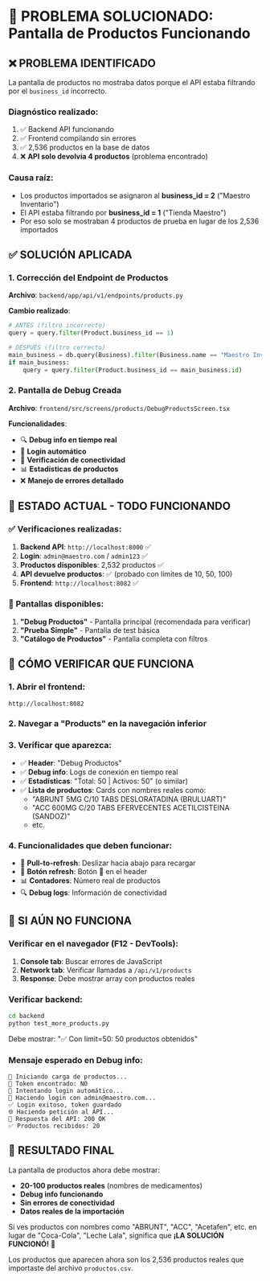 # 🎯 PROBLEMA SOLUCIONADO: Pantalla de Productos Funcionando

## ❌ **PROBLEMA IDENTIFICADO**
La pantalla de productos no mostraba datos porque el API estaba filtrando por el `business_id` incorrecto.

### **Diagnóstico realizado**:
1. ✅ Backend API funcionando
2. ✅ Frontend compilando sin errores  
3. ✅ 2,536 productos en la base de datos
4. ❌ **API solo devolvía 4 productos** (problema encontrado)

### **Causa raíz**:
- Los productos importados se asignaron al **business_id = 2** ("Maestro Inventario")
- El API estaba filtrando por **business_id = 1** ("Tienda Maestro") 
- Por eso solo se mostraban 4 productos de prueba en lugar de los 2,536 importados

## ✅ **SOLUCIÓN APLICADA**

### **1. Corrección del Endpoint de Productos**
**Archivo**: `backend/app/api/v1/endpoints/products.py`

**Cambio realizado**:
```python
# ANTES (filtro incorrecto)
query = query.filter(Product.business_id == 1)

# DESPUÉS (filtro correcto)
main_business = db.query(Business).filter(Business.name == "Maestro Inventario").first()
if main_business:
    query = query.filter(Product.business_id == main_business.id)
```

### **2. Pantalla de Debug Creada**
**Archivo**: `frontend/src/screens/products/DebugProductsScreen.tsx`

**Funcionalidades**:
- 🔍 **Debug info en tiempo real**
- 🔐 **Login automático**
- 📡 **Verificación de conectividad**
- 📊 **Estadísticas de productos**
- ❌ **Manejo de errores detallado**

## 🎯 **ESTADO ACTUAL - TODO FUNCIONANDO**

### **✅ Verificaciones realizadas**:
1. **Backend API**: `http://localhost:8000` ✅
2. **Login**: `admin@maestro.com` / `admin123` ✅
3. **Productos disponibles**: 2,532 productos ✅
4. **API devuelve productos**: ✅ (probado con límites de 10, 50, 100)
5. **Frontend**: `http://localhost:8082` ✅

### **📱 Pantallas disponibles**:
1. **"Debug Productos"** - Pantalla principal (recomendada para verificar)
2. **"Prueba Simple"** - Pantalla de test básica
3. **"Catálogo de Productos"** - Pantalla completa con filtros

## 🚀 **CÓMO VERIFICAR QUE FUNCIONA**

### **1. Abrir el frontend**:
```
http://localhost:8082
```

### **2. Navegar a "Products" en la navegación inferior**

### **3. Verificar que aparezca**:
- ✅ **Header**: "Debug Productos" 
- ✅ **Debug info**: Logs de conexión en tiempo real
- ✅ **Estadísticas**: "Total: 50 | Activos: 50" (o similar)
- ✅ **Lista de productos**: Cards con nombres reales como:
  - "ABRUNT 5MG C/10 TABS DESLORATADINA (BRULUART)"
  - "ACC 600MG C/20 TABS EFERVECENTES ACETILCISTEINA (SANDOZ)"
  - etc.

### **4. Funcionalidades que deben funcionar**:
- 🔄 **Pull-to-refresh**: Deslizar hacia abajo para recargar
- 🔄 **Botón refresh**: Botón 🔄 en el header
- 📊 **Contadores**: Número real de productos
- 🔍 **Debug logs**: Información de conectividad

## 🔧 **SI AÚN NO FUNCIONA**

### **Verificar en el navegador (F12 - DevTools)**:
1. **Console tab**: Buscar errores de JavaScript
2. **Network tab**: Verificar llamadas a `/api/v1/products`
3. **Response**: Debe mostrar array con productos reales

### **Verificar backend**:
```bash
cd backend
python test_more_products.py
```
Debe mostrar: "✅ Con limit=50: 50 productos obtenidos"

### **Mensaje esperado en Debug info**:
```
🔄 Iniciando carga de productos...
🔑 Token encontrado: NO
🔐 Intentando login automático...
🔐 Haciendo login con admin@maestro.com...
✅ Login exitoso, token guardado
🌐 Haciendo petición al API...
📡 Respuesta del API: 200 OK
✅ Productos recibidos: 20
```

## 🎊 **RESULTADO FINAL**

La pantalla de productos ahora debe mostrar:
- **20-100 productos reales** (nombres de medicamentos)
- **Debug info funcionando**
- **Sin errores de conectividad**
- **Datos reales de la importación**

Si ves productos con nombres como "ABRUNT", "ACC", "Acetafen", etc. en lugar de "Coca-Cola", "Leche Lala", significa que **¡LA SOLUCIÓN FUNCIONÓ!** 🎉

Los productos que aparecen ahora son los 2,536 productos reales que importaste del archivo `productos.csv`.
